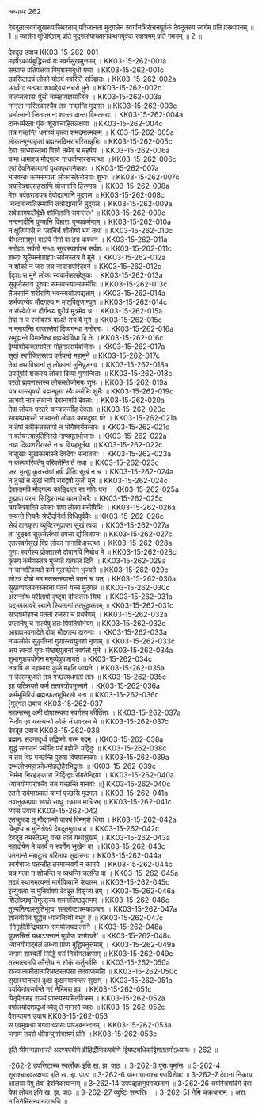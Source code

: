 अध्यायः 262

देवदूतात्स्वर्गसुखस्यास्थिरताम् परिजानता मुद्गलेन स्वर्गानभिरोचनपूर्वकं देवदूतस्य स्वर्गम् प्रति प्रस्थापनम् ॥ 1 ॥ व्यासेन युधिष्ठिरम् प्रति मुद्गलोपाख्यानकथनपूर्वकं स्वाश्रमम् प्रति गमनम् ॥ 2 ॥

देवदूत उवाच 	KK03-15-262-001  
महर्षेऽकार्यबुद्धिस्त्वं यः स्वर्गसुखमुत्तमम् ।	KK03-15-262-001a  
सम्प्राप्तं प्रतिपत्तव्यं विमृशस्यबुधो यथा ॥	KK03-15-262-001c  
उपरिष्टादयं लोको योऽयं स्वरिति सञ्ज्ञितः ।	KK03-15-262-002a  
ऊर्ध्वगः सत्पथः शश्वद्देवयानचरो मुने ॥	KK03-15-262-002c  
नातप्ततपसः पुंसो नामहायज्ञयाजिनः ।	KK03-15-262-003a  
नानृता नास्तिकाश्चैव तत्र गच्छन्ति मुद्गल ॥	KK03-15-262-003c  
धर्मात्मानो जितात्मानः शान्ता दान्ता विमत्सराः ।	KK03-15-262-004a  
दानधर्मरताः पुंसः शूराश्चाहितलक्षणाः ॥	KK03-15-262-004c  
तत्र गच्छन्ति धर्माग्र्यं कृत्वा शमदमात्मकम् ।	KK03-15-262-005a  
लोकान्पुण्यकृतां ब्रह्मन्सद्भिराचरितान्नृभिः ॥	KK03-15-262-005c  
देवाः साध्यास्तथा विश्वे तथैव च महर्षयः ।	KK03-15-262-006a  
यामा धामाश्च मौद्गल्य गन्धर्वाप्सरसस्तथा ॥	KK03-15-262-006c  
एषां देवनिकायानां पृथक्पृथगनेकशः ।	KK03-15-262-007a  
भास्वन्तः कामसम्पन्ना लोकास्तेजोमयाः शुभाः ॥	KK03-15-262-007c  
त्रयस्त्रिंशत्सहस्राणि योजनानि हिरण्मयः ।	KK03-15-262-008a  
मेरुः पर्वतराड्यत्र देवोद्यानानि मुद्गल ॥	KK03-15-262-008c  
\'नन्दनान्यतिरम्याणि तत्रोद्यानानि मुद्गल ।	KK03-15-262-009a  
सर्वकामफलैर्वृक्षैः शोभितानि समन्ततः\' ॥	KK03-15-262-009c  
नन्दनादीनि पुण्यानि विहाराः पुण्यकर्मणाम् ।	KK03-15-262-010a  
न क्षुत्पिपासे न ग्लानिर्न शीतोष्णे भयं तथा ॥	KK03-15-262-010c  
बीभत्समशुभं वाऽपि रोगो वा तत्र कश्चन ।	KK03-15-262-011a  
मनोज्ञाः सर्वतो गन्धाः सुखस्पर्शाश्च सर्वशः ॥	KK03-15-262-011c  
शब्दाः श्रुतिमनोग्राह्याः सर्वतस्तत्र वै मुने ।	KK03-15-262-012a  
न शोको न जरा तत्र नायासपरिदेवने ॥	KK03-15-262-012c  
ईदृशः स मुने लोकः स्वकर्मफलहेतुकः ।	KK03-15-262-013a  
सुकृतैस्तत्र पुरुषाः सम्भवन्त्यात्मकर्मभिः ॥	KK03-15-262-013c  
तैजसानि शरीराणि भवन्त्यत्रोपपद्यताम् ।	KK03-15-262-014a  
कर्मजान्येव मौद्गल्य न मातृपितृजान्युत ॥	KK03-15-262-014c  
न संस्वेदो न दौर्गन्ध्यं पुरीषं मूत्रमेव च ।	KK03-15-262-015a  
तेषां न च रजोवस्त्रं बाधते तत्र वै मुने ॥	KK03-15-262-015c  
न म्लायन्ति स्रजस्तेषां दिव्यगन्धा मनोरमाः ।	KK03-15-262-016a  
समूह्यन्ते विमानैश्च ब्रह्मन्नेवंविधा हि ते ॥	KK03-15-262-016c  
ईर्ष्याशोकक्लमापेता मोहमात्सर्यवर्जिताः ।	KK03-15-262-017a  
सुखं स्वर्गजितस्तत्र वर्तयन्ते महामुने ॥	KK03-15-262-017c  
तेषां तथाविधानां तु लोकानां मुनिपुङ्गव ।	KK03-15-262-018a  
उपर्युपरि शक्रस्य लोका दिव्या गुणान्विताः ॥	KK03-15-262-018c  
परतो ब्रह्मणस्तस्य लोकस्तेजोमयः शुभः ।	KK03-15-262-019a  
यत्र यान्त्यृषयो ब्रह्मन्पूताः स्वैः कर्मभिः शुभैः ॥	KK03-15-262-019c  
ऋभवो नाम तत्रान्ये देवानामपि देवताः ।	KK03-15-262-020a  
तेषां लोकाः परतरे यान्यजन्तीह देवताः ॥	KK03-15-262-020c  
स्वयम्प्रभास्ते भास्वन्तो लोकाः कामदुघाः परे ।	KK03-15-262-021a  
न तेषां स्त्रीकृतस्तापो न भोगैश्वर्यमत्सरः ॥	KK03-15-262-021c  
न वर्तयन्त्याहुतिभिस्ते नाप्यमृतभोजनाः ।	KK03-15-262-022a  
तथा दिव्यशरीरास्ते न च विग्रहमूर्तयः ॥	KK03-15-262-022c  
नासुखाः सुखकामास्ते देवदेवाः सनातनाः ।	KK03-15-262-023a  
न कल्पपरिवर्तेषु परिवर्तन्ति ते तथा ॥	KK03-15-262-023c  
जरा मृत्युः कुतस्तेषां हर्षः प्रीतिः सुखं न च ।	KK03-15-262-024a  
न दुःखं न सुखं चापि रागद्वेषौ कुतो मुने ॥	KK03-15-262-024c  
देवानामपि मौद्गल्य काङ्क्षिता सा गतिः परा ।	KK03-15-262-025a  
दुष्प्रापा परमा सिद्धिरगम्या कामगोचरैः ॥	KK03-15-262-025c  
त्रयस्त्रिंशदिमे लोकाः शेषा लोका मनीषिभिः ।	KK03-15-262-026a  
गम्यन्ते नियमैः श्रेष्ठैर्दानैर्वा विधिपूर्वकैः ॥	KK03-15-262-026c  
सेयं दानकृता व्युष्टिरनुप्राप्ता सुखं त्वया ।	KK03-15-262-027a  
तां भुङ्क्ष्व सुकृतैर्लब्धां तपसा द्योतितप्रभः ॥	KK03-15-262-027c  
एतत्स्वर्गसुखं विप्र लोका नानाविधास्तथा ।	KK03-15-262-028a  
गुणाः स्वर्गस्य प्रोक्तास्ते दोषानपि निबोध मे ॥	KK03-15-262-028c  
कृस्य कर्मणस्तत्र भुज्यते यत्फलं दिवि ।	KK03-15-262-029a  
न चान्यत्क्रियते कर्म मूलच्छेदेन भुज्यते ॥	KK03-15-262-029c  
सोऽत्र दोषो मम मतस्तस्यान्ते पतनं च यत् ।	KK03-15-262-030a  
सुखव्याप्तमनस्कानां पतनं यच्च मुद्गल ॥	KK03-15-262-030c  
असन्तोषः परीतापो दृष्ट्वा दीप्ततराः श्रियः ।	KK03-15-262-031a  
यद्भवत्यवरे स्थाने स्थितानां तत्सुदुष्करम् ॥	KK03-15-262-031c  
सञ्ज्ञामोहश्च पततां रजसा च प्रधर्षणम् ।	KK03-15-262-032a  
प्रम्लानेषु च माल्येषु ततः पिपतिषोर्भयम् ॥	KK03-15-262-032c  
आब्रह्मभवनादेते दोषा मौद्गल्य दारुणाः ।	KK03-15-262-033a  
नाकलोके सुकृतिनां गुणास्त्वयुतशो नृणाम् ॥	KK03-15-262-033c  
अयं त्वन्यो गुणः श्रेष्ठश्च्युतानां स्वर्गतो मुने ।	KK03-15-262-034a  
शुभानुशययोगेन मनुष्येषूपजायते ॥	KK03-15-262-034c  
तत्रापि स महाभागः कुले महति जायते ।	KK03-15-262-035a  
न चेत्सम्बुध्यते तत्र गच्छत्यधमतां ततः ॥	KK03-15-262-035c  
इह यत्क्रियते कर्म तत्परत्रोपभुज्यते ।	KK03-15-262-036a  
कर्मभूमिरियं ब्रह्मन्फलभूमिरसौ मता ॥	KK03-15-262-036c  
[मुद्गल उवाच 	KK03-15-262-037  
महान्तस्तु अमी दोषास्त्वया स्वर्गस्य कीर्तिताः ।	KK03-15-262-037a  
निर्दोष एव यस्त्यन्यो लोकं तं प्रवदस्व मे ॥	KK03-15-262-037c  
देवदूत उवाच 	KK03-15-262-038  
ब्रह्मणः सदनादूर्ध्वं तद्विष्णोः परमं पदम् ।	KK03-15-262-038a  
शुद्धं सनातनं ज्योतिः परं ब्रह्मेति यद्विदुः ॥	KK03-15-262-038c  
न तत्र विप्र गच्छन्ति पुरुषा विषयात्मकाः ।	KK03-15-262-039a  
दम्भलोभमहाक्रोधमोहद्रोहैरभिद्रुताः ॥	KK03-15-262-039c  
निर्ममा निरहङ्कारा निर्द्विन्द्वाः संयतेन्द्रियाः ।	KK03-15-262-040a  
ध्यानयोगपराश्चैव तत्र गच्छन्ति मानवाः ॥]	KK03-15-262-040c  
एतत्ते सर्वमाख्यातं यन्मां पृच्छसि मुद्गल ।	KK03-15-262-041a  
तवानुकम्पया साधो साधु गच्छाम माचिरम् ॥	KK03-15-262-041c  
व्यास उवाच 	KK03-15-262-042  
एतच्छ्रुत्वा तु मौद्गल्यो वाक्यं विममृशे धिया ।	KK03-15-262-042a  
विमृश्य च मुनिश्रेष्ठो देवदूतमुवाच ह ॥	KK03-15-262-042c  
देवदूत नमस्तेऽम्तु गच्छ तात यथासुखम् ।	KK03-15-262-043a  
महादोषेण मे कार्यं न स्वर्गेण सुखेन वा ॥	KK03-15-262-043c  
पतनान्ते महादुःखं परितापः सुदारुणः ।	KK03-15-262-044a  
स्वर्गभाजः पतन्तीह तस्मात्स्वर्गं न कामये ॥	KK03-15-262-044c  
यत्र गत्वा न शोचन्ति न व्यथन्ति चलन्ति वा ।	KK03-15-262-045a  
तदहं स्थानमत्यन्तं मार्गयिष्यामि केवलम् ॥	KK03-15-262-045c  
इत्युक्त्वा स मुनिर्वाक्यं देवदूतं विसृज्य तम् ।	KK03-15-262-046a  
शिलोञ्छवृत्तिमुत्सृज्य शममातिष्ठदुत्तमम् ॥	KK03-15-262-046c  
तुल्यनिन्दास्तुतिर्भूत्वा समलोष्टाश्मकाञ्चनः ।	KK03-15-262-047a  
ज्ञानयोगेन शुद्धेन ध्याननित्यो बभूव ह ॥	KK03-15-262-047c  
\'निगृहीतेन्द्रियग्रामः समयोजयदात्मनि ।	KK03-15-262-048a  
युक्तचित्तं यथाऽऽत्मानं युयोज परमेश्वरे\' ॥	KK03-15-262-048c  
ध्यानयोगाद्बलं लब्ध्वा प्राप्य बुद्धिमनुत्तमाम् ।	KK03-15-262-049a  
जगाम शाश्वतीं सिद्धिं परां निर्वाणलक्षणाम् ॥	KK03-15-262-049c  
तस्मात्त्वमपि कौन्तेय न शोकं कर्तुमर्हसि ।	KK03-15-262-050a  
राज्यात्स्फीतात्परिभ्रष्टस्तपसा तदवाप्स्यसि ॥	KK03-15-262-050c  
सुखस्यानन्तरं दुःखं दुःखस्यानन्तरं सुखम् ।	KK03-15-262-051a  
पर्यायेणोपसर्पन्ते नरं नेमिमरा इव ॥	KK03-15-262-051c  
पितृपैतामहं राज्यं प्राप्स्यस्यमितविक्रम ।	KK03-15-262-052a  
वर्षात्त्रयोदशादूर्ध्वं व्येतु ते मानसो ज्वरः ॥	KK03-15-262-052c  
वैशम्पायन उवाच	KK03-15-262-053  
स एवमुक्त्वा भगवान्व्यासः पाण्डवनन्दनम् ।	KK03-15-262-053a  
जगाम तपसे धीमान्पुनरेवाश्रमं प्रति ॥	KK03-15-262-053c  

इति श्रीमन्महाभारते अरण्यपर्वणि व्रीहिद्रौणिकपर्वणि द्विषष्ट्यधिकद्विशततमोऽध्यायः ॥ 262 ॥

-262-2 उपरिष्टाच्च स्वर्लोकः इति ख. झ. पाठः ॥ 3-262-3 पुंसः पुमांसः ॥ 3-262-4 शूराश्चाहवलक्षणाः इति ख. झ. पाठः ॥ 3-262-6 यामा धामाश्च गणविशेषाः ॥ 3-262-7 देवानां निकाया आलया येषु तेषां देवनिकायानाम् ॥ 3-262-14 उपपद्यतामुपगच्छताम् ॥ 3-262-26 त्रयस्त्रिंशदिमे देवा येषां लोका इति ख. झ. पाठः ॥ 3-262-27 व्युष्टिः सम्पत्तिः . । 3-262-51 नेमि चक्रधाराम् । अराः नाभिनेमिसन्धानदारूणि ॥
